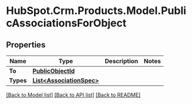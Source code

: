 # HubSpot.Crm.Products.Model.PublicAssociationsForObject

## Properties

Name | Type | Description | Notes
------------ | ------------- | ------------- | -------------
**To** | [**PublicObjectId**](PublicObjectId.md) |  | 
**Types** | [**List&lt;AssociationSpec&gt;**](AssociationSpec.md) |  | 

[[Back to Model list]](../README.md#documentation-for-models) [[Back to API list]](../README.md#documentation-for-api-endpoints) [[Back to README]](../README.md)

